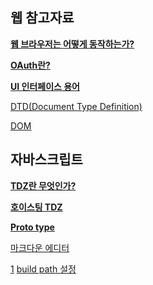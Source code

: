 웹 참고자료
---

[**웹 브라우저는 어떻게 동작하는가?**](https://d2.naver.com/helloworld/59361)

[**OAuth란?**](https://d2.naver.com/helloworld/24942)

[**UI 인터페이스 용어**](https://oriyong.tistory.com/57)

[DTD(Document Type Definition)](http://www.tcpschool.com/xml/xml_dtd_intro)

[DOM](https://www.w3.org/TR/1998/REC-DOM-Level-1-19981001/level-one-core.html)

자바스크립트
---
[**TDZ란 무엇인가?**](https://ui.toast.com/weekly-pick/ko_20191014)


[**호이스팅 TDZ**](https://evan-moon.github.io/2019/06/18/javascript-let-const/)

[**Proto type**](https://jongmin92.github.io/2017/03/14/JavaScript/understand-prototype/)


[마크다운 에디터](https://pandao.github.io/editor.md/en.html)

[1](https://jojoldu.tistory.com/250)
[build path 설정](https://m.blog.naver.com/PostView.nhn?blogId=meimi101&logNo=220100167162&proxyReferer=https:%2F%2Fwww.google.com%2F)
